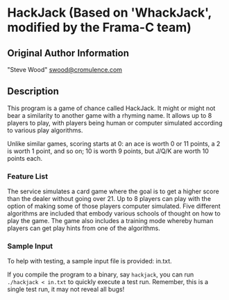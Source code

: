 # HackJack (Based on 'WhackJack', modified by the Frama-C team)

## Original Author Information

"Steve Wood" <swood@cromulence.com>

## Description

This program is a game of chance called HackJack.  It might or might not bear a similarity to another game with a rhyming name.  It allows up to 8 players to play, with players being human or computer simulated according to various play algorithms.

Unlike similar games, scoring starts at 0: an ace is worth 0 or 11 points,
a 2 is worth 1 point, and so on; 10 is worth 9 points, but J/Q/K are worth 10
points each.

### Feature List

The service simulates a card game where the goal is to get a higher score than the dealer without going over 21.  Up to 8 players can play with the option of making some of those players computer simulated.  Five different algorithms are included that embody various schools of thought on how to play the game.  The game also includes a training mode whereby human players can get play hints from one of the algorithms.

### Sample Input

To help with testing, a sample input file is provided: in.txt.

If you compile the program to a binary, say `hackjack`, you can run `./hackjack < in.txt` to quickly execute a test run.
Remember, this is a single test run, it may not reveal all bugs!
